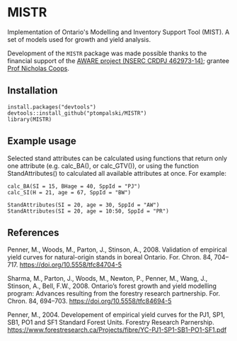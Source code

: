 # MISTR
Implementation of Ontario's Modelling and Inventory Support Tool (MIST). 
A set of models used for growth and yield analysis.


Development of the `MISTR` package was made possible thanks to the financial support of the [AWARE project  (NSERC CRDPJ 462973-14)](http://aware.forestry.ubc.ca/); grantee [Prof Nicholas Coops](http://profiles.forestry.ubc.ca/person/nicholas-coops/).

## Installation 
```
install.packages("devtools")
devtools::install_github("ptompalski/MISTR")
library(MISTR)
```

## Example usage

Selected stand attributes can be calculated using functions that return only one attribute (e.g. calc_BA(), or calc_GTV()), or using the function
StandAttributes() to calculated all available attributes at once. For example:

```
calc_BA(SI = 15, BHage = 40, SppId = "PJ")
calc_SI(H = 21, age = 67, SppId = "BW")

StandAttributes(SI = 20, age = 30, SppId = "AW")
StandAttributes(SI = 20, age = 10:50, SppId = "PR")

```
## References

Penner, M., Woods, M., Parton, J., Stinson, A., 2008. Validation of empirical yield curves for natural-origin stands in boreal Ontario. For. Chron. 84, 704–717. https://doi.org/10.5558/tfc84704-5

Sharma, M., Parton, J., Woods, M., Newton, P., Penner, M., Wang, J., Stinson, A., Bell, F.W., 2008. Ontario’s forest growth and yield modelling program: Advances resulting from the forestry research partnership. For. Chron. 84, 694–703. https://doi.org/10.5558/tfc84694-5

Penner, M., 2004. Developement of empirical yield curves for the PJ1, SP1, SB1, PO1 and SF1 Standard Forest Units. Forestry Research Parnership. https://www.forestresearch.ca/Projects/fibre/YC-PJ1-SP1-SB1-PO1-SF1.pdf
